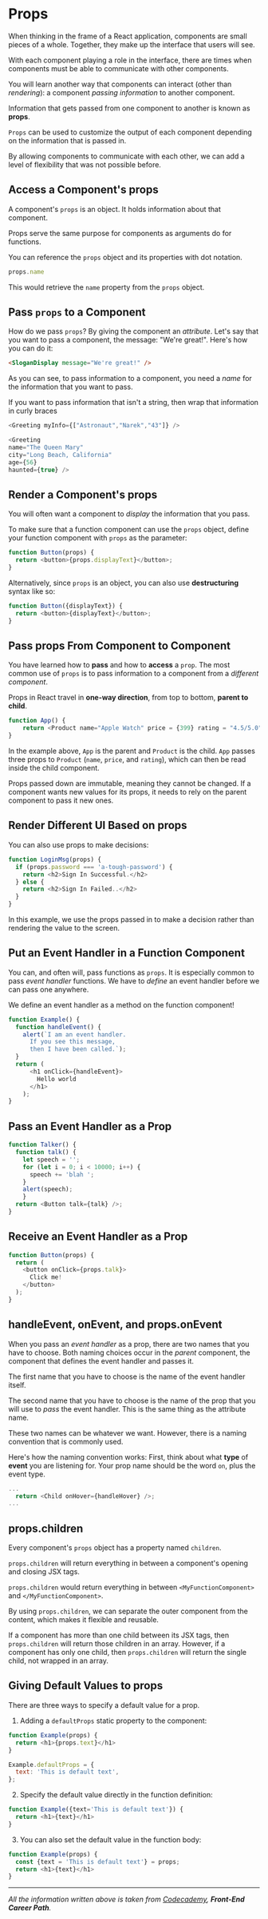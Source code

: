 # Props

When thinking in the frame of a React application, components are small pieces of a whole. Together, they make up the interface that users will see.

With each component playing a role in the interface, there are times when components must be able to communicate with other components.

You will learn another way that components can interact (other than *rendering*): a component *passing information* to another component.

Information that gets passed from one component to another is known as **props**.

`Props` can be used to customize the output of each component depending on the information that is passed in.

By allowing components to communicate with each other, we can add a level of flexibility that was not possible before.

## Access a Component's props

A component's `props` is an object. It holds information about that component.

Props serve the same purpose for components as arguments do for functions.

You can reference the `props` object and its properties with dot notation.

```javascript
props.name
```

This would retrieve the `name` property from the `props` object.

## Pass `props` to a Component

How do we pass `props`? By giving the component an *attribute*. Let's say that you want to pass a component, the message: "We're great!". Here's how you can do it:

```html
<SloganDisplay message="We're great!" />
```

As you can see, to pass information to a component, you need a *name* for the information that you want to pass.

If you want to pass information that isn't a string, then wrap that information in curly braces

```javascript
<Greeting myInfo={["Astronaut","Narek","43"]} />
```

```javascript
<Greeting
name="The Queen Mary"
city="Long Beach, California"
age={56}
haunted={true} />
```

## Render a Component's props

You will often want a component to *display* the information that you pass.

To make sure that a function component can use the `props` object, define your function component with `props` as the parameter:

```javascript
function Button(props) {
  return <button>{props.displayText}</button>;
}
```

Alternatively, since `props` is an object, you can also use **destructuring** syntax like so:

```javascript
function Button({displayText}) {
  return <button>{displayText}</button>;
}
```

## Pass props From Component to Component

You have learned how to **pass** and how to **access** a `prop`. The most common use of `props` is to pass information to a component from a *different component*.

Props in React travel in **one-way direction**, from top to bottom, **parent to child**.

```javascript
function App() {
    return <Product name="Apple Watch" price = {399} rating = "4.5/5.0" />;
}
```

In the example above, `App` is the parent and `Product` is the child. `App` passes three props to `Product` (`name`, `price`, and `rating`), which can then be read inside the child component.

Props passed down are immutable, meaning they cannot be changed. If a component wants new values for its props, it needs to rely on the parent component to pass it new ones.

## Render Different UI Based on props

You can also use props to make decisions:

```javascript
function LoginMsg(props) {
  if (props.password === 'a-tough-password') {
    return <h2>Sign In Successful.</h2>
  } else {
    return <h2>Sign In Failed..</h2>
  }
}
```

In this example, we use the props passed in to make a decision rather than rendering the value to the screen.

## Put an Event Handler in a Function Component

You can, and often will, pass functions as `props`. It is especially common to pass *event handler* functions. We have to *define* an event handler before we can pass one anywhere.

We define an event handler as a method on the function component!

```javascript
function Example() {
  function handleEvent() {
    alert(`I am an event handler.
      If you see this message,
      then I have been called.`);
  }
  return (
      <h1 onClick={handleEvent}>
        Hello world
      </h1>
    );
}
```

## Pass an Event Handler as a Prop

```javascript
function Talker() {
  function talk() {
    let speech = '';
    for (let i = 0; i < 10000; i++) {
      speech += 'blah ';
    }
    alert(speech);
	}
  return <Button talk={talk} />;
}
```

## Receive an Event Handler as a Prop

```javascript
function Button(props) {
  return (
    <button onClick={props.talk}>
      Click me!
    </button>
  );
}
```

## handleEvent, onEvent, and props.onEvent

When you pass an *event handler* as a prop, there are two names that you have to choose. Both naming choices occur in the *parent* component, the component that defines the event handler and passes it.

The first name that you have to choose is the name of the event handler itself.

The second name that you have to choose is the name of the prop that you will use to *pass* the event handler. This is the same thing as the attribute name.

These two names can be whatever we want. However, there is a naming convention that is commonly used.

Here's how the naming convention works:
First, think about what **type** of **event** you are listening for. Your prop name should be the word `on`, plus the event type.

```javascript
...
  return <Child onHover={handleHover} />;
...
```

## props.children

Every component's `props` object has a property named `children`.

`props.children` will return everything in between a component's opening and closing JSX tags.

`props.children` would return everything in between `<MyFunctionComponent>` and `</MyFunctionComponent>`.

By using `props.children`, we can separate the outer component from the content, which makes it flexible and reusable.

If a component has more than one child between its JSX tags, then `props.children` will return those children in an array. However, if a component has only one child, then `props.children` will return the single child, not wrapped in an array.

## Giving Default Values to props

There are three ways to specify a default value for a prop.

1. Adding a `defaultProps` static property to the component:
  ```javascript
  function Example(props) {
    return <h1>{props.text}</h1>
  }

  Example.defaultProps = {
    text: 'This is default text',
  };
  ```

2. Specify the default value directly in the function definition:
  ```javascript
  function Example({text='This is default text'}) {
    return <h1>{text}</h1>
  }
  ```

3. You can also set the default value in the function body:
  ```javascript
  function Example(props) {
    const {text = 'This is default text'} = props;
    return <h1>{text}</h1>
  }
  ```

---
 _All the information written above is taken from [Codecademy](https://www.codecademy.com), **Front-End Career Path**._